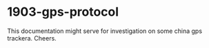 # 1903-gps-protocol

This documentation might serve for investigation on some china gps trackera.
Cheers.
